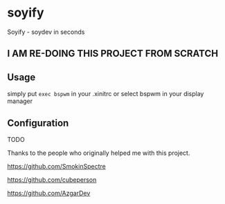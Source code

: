 # soyify
Soyify - soydev in seconds

## I AM RE-DOING THIS PROJECT FROM SCRATCH


## Usage

simply put `exec bspwm` in your .xinitrc or select bspwm in your display manager

## Configuration

TODO




Thanks to the people who originally helped me with this project.

https://github.com/SmokinSpectre

https://github.com/cubeperson

https://github.com/AzgarDev
